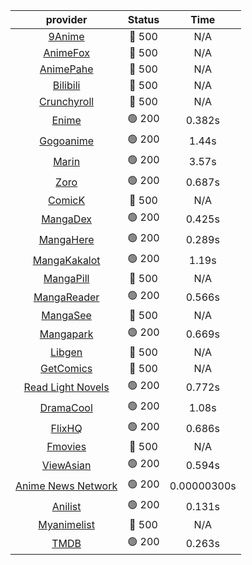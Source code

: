| **provider** | **Status** | **Time** |
|:--------:|:------:|:----:|
| [9Anime](https://9anime.pl) | 🔴 500 | N/A |
| [AnimeFox](https://animefox.tv) | 🔴 500 | N/A |
| [AnimePahe](https://animepahe.com) | 🔴 500 | N/A |
| [Bilibili](https://bilibili.tv) | 🔴 500 | N/A |
| [Crunchyroll](https://cronchy.consumet.stream) | 🔴 500 | N/A |
|  [Enime](https://enime.moe)  | 🟢 200 | 0.382s |
|  [Gogoanime](https://gogoanime.gr)  | 🟢 200 | 1.44s |
|  [Marin](https://marin.moe)  | 🟢 200 | 3.57s |
|  [Zoro](https://zoro.to)  | 🟢 200 | 0.687s |
| [ComicK](https://comick.app) | 🔴 500 | N/A |
|  [MangaDex](https://mangadex.org)  | 🟢 200 | 0.425s |
|  [MangaHere](http://www.mangahere.cc)  | 🟢 200 | 0.289s |
|  [MangaKakalot](https://mangakakalot.com)  | 🟢 200 | 1.19s |
| [MangaPill](https://mangapill.com) | 🔴 500 | N/A |
|  [MangaReader](https://mangareader.to)  | 🟢 200 | 0.566s |
| [MangaSee](https://mangasee123.com) | 🔴 500 | N/A |
|  [Mangapark](https://v2.mangapark.net)  | 🟢 200 | 0.669s |
| [Libgen](http://libgen) | 🔴 500 | N/A |
| [GetComics](https://getcomics.info/) | 🔴 500 | N/A |
|  [Read Light Novels](https://readlightnovels.net)  | 🟢 200 | 0.772s |
|  [DramaCool](https://www1.dramacool.cr)  | 🟢 200 | 1.08s |
|  [FlixHQ](https://flixhq.to)  | 🟢 200 | 0.686s |
| [Fmovies](https://fmovies.to) | 🔴 500 | N/A |
|  [ViewAsian](https://viewasian.co)  | 🟢 200 | 0.594s |
|  [Anime News Network](https://www.animenewsnetwork.com)  | 🟢 200 | 0.00000300s |
|  [Anilist](https://anilist.co)  | 🟢 200 | 0.131s |
| [Myanimelist](https://myanimelist.net/) | 🔴 500 | N/A |
|  [TMDB](https://www.themoviedb.org)  | 🟢 200 | 0.263s |
